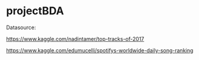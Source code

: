 # projectBDA

Datasource: 

https://www.kaggle.com/nadintamer/top-tracks-of-2017

https://www.kaggle.com/edumucelli/spotifys-worldwide-daily-song-ranking
